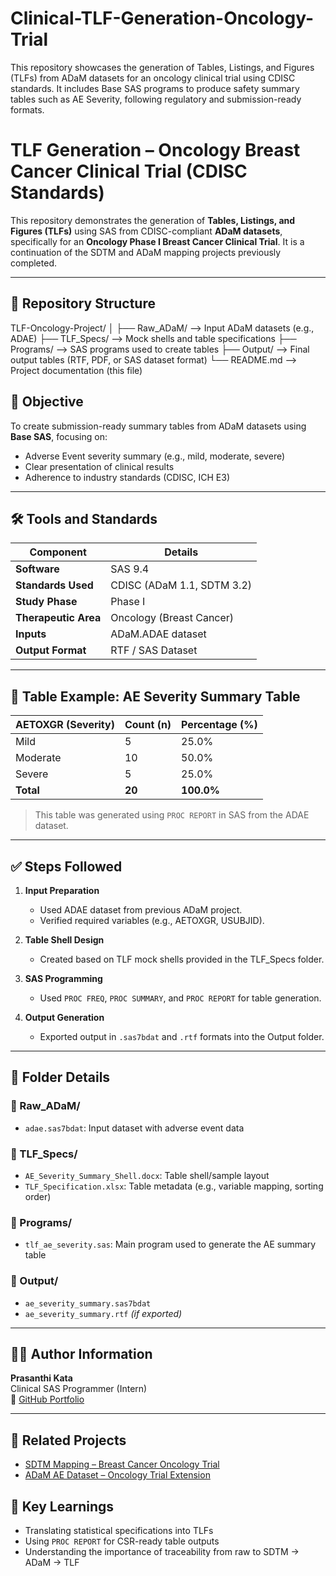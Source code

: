 # Clinical-TLF-Generation-Oncology-Trial
This repository showcases the generation of Tables, Listings, and Figures (TLFs) from ADaM datasets for an oncology clinical trial using CDISC standards. It includes Base SAS programs to produce safety summary tables such as AE Severity, following regulatory and submission-ready formats.


# TLF Generation – Oncology Breast Cancer Clinical Trial (CDISC Standards)

This repository demonstrates the generation of **Tables, Listings, and Figures (TLFs)** using SAS from CDISC-compliant **ADaM datasets**, specifically for an **Oncology Phase I Breast Cancer Clinical Trial**. It is a continuation of the SDTM and ADaM mapping projects previously completed.

---

## 📁 Repository Structure

TLF-Oncology-Project/
│
├── Raw_ADaM/ --> Input ADaM datasets (e.g., ADAE)
├── TLF_Specs/ --> Mock shells and table specifications
├── Programs/ --> SAS programs used to create tables
├── Output/ --> Final output tables (RTF, PDF, or SAS dataset format)
└── README.md --> Project documentation (this file)

## 📌 Objective

To create submission-ready summary tables from ADaM datasets using **Base SAS**, focusing on:
- Adverse Event severity summary (e.g., mild, moderate, severe)
- Clear presentation of clinical results
- Adherence to industry standards (CDISC, ICH E3)

---

## 🛠️ Tools and Standards

| Component         | Details                                |
|------------------|----------------------------------------|
| **Software**      | SAS 9.4                                 |
| **Standards Used**| CDISC (ADaM 1.1, SDTM 3.2)              |
| **Study Phase**   | Phase I                                 |
| **Therapeutic Area** | Oncology (Breast Cancer)             |
| **Inputs**        | ADaM.ADAE dataset                       |
| **Output Format** | RTF / SAS Dataset                       |

---

## 🧾 Table Example: AE Severity Summary Table

| AETOXGR (Severity) | Count (n) | Percentage (%) |
|--------------------|-----------|----------------|
| Mild               | 5         | 25.0%          |
| Moderate           | 10        | 50.0%          |
| Severe             | 5         | 25.0%          |
| **Total**          | **20**    | **100.0%**     |

> This table was generated using `PROC REPORT` in SAS from the ADAE dataset.

---

## ✅ Steps Followed

1. **Input Preparation**
   - Used ADAE dataset from previous ADaM project.
   - Verified required variables (e.g., AETOXGR, USUBJID).

2. **Table Shell Design**
   - Created based on TLF mock shells provided in the TLF_Specs folder.

3. **SAS Programming**
   - Used `PROC FREQ`, `PROC SUMMARY`, and `PROC REPORT` for table generation.

4. **Output Generation**
   - Exported output in `.sas7bdat` and `.rtf` formats into the Output folder.

---

## 📂 Folder Details

### 🔹 Raw_ADaM/
- `adae.sas7bdat`: Input dataset with adverse event data

### 🔹 TLF_Specs/
- `AE_Severity_Summary_Shell.docx`: Table shell/sample layout
- `TLF_Specification.xlsx`: Table metadata (e.g., variable mapping, sorting order)

### 🔹 Programs/
- `tlf_ae_severity.sas`: Main program used to generate the AE summary table

### 🔹 Output/
- `ae_severity_summary.sas7bdat`
- `ae_severity_summary.rtf` *(if exported)*

---

## 👩‍💻 Author Information

**Prasanthi Kata**  
Clinical SAS Programmer (Intern)  
📎 [GitHub Portfolio](https://github.com/Prasanthi-sas)  

---

## 🔗 Related Projects

- [SDTM Mapping – Breast Cancer Oncology Trial](https://github.com/Prasanthi-sas/End-to-End-SDTM-Mapping-Using-SAS-for-a-Phase-I-Oncology-Breast-Cancer-Clinical-Trial)
- [ADaM AE Dataset – Oncology Trial Extension](https://github.com/Prasanthi-sas/ADaM-AE-Mapping-Oncology-SDTM-Extension)

## 🧠 Key Learnings

- Translating statistical specifications into TLFs
- Using `PROC REPORT` for CSR-ready table outputs
- Understanding the importance of traceability from raw to SDTM → ADaM → TLF

